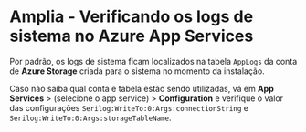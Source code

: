 ﻿# Amplia - Verificando os logs de sistema no Azure App Services

Por padrão, os logs de sistema ficam localizados na tabela `AppLogs` da conta de **Azure Storage** criada para o sistema no momento
da instalação.

Caso não saiba qual conta e tabela estão sendo utilizadas, vá em **App Services** &gt; (selecione o app service) &gt; **Configuration** e verifique o valor
das configurações `Serilog:WriteTo:0:Args:connectionString` e `Serilog:WriteTo:0:Args:storageTableName`.
